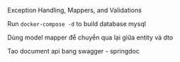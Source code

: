 Exception Handling, Mappers, and Validations

Run `docker-compose -d` to build database mysql

Dùng model mapper để chuyển qua lại giữa entity và dto

Tao document api bang swagger - springdoc